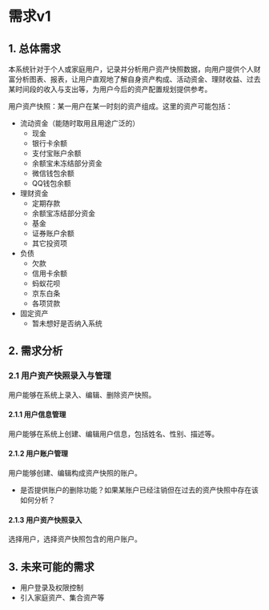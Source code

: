 # 需求v1

## 1. 总体需求

本系统针对于个人或家庭用户，记录并分析用户资产快照数据，向用户提供个人财富分析图表、报表，让用户直观地了解自身资产构成、活动资金、理财收益、过去某时间段的收入与支出等，为用户今后的资产配置规划提供参考。

用户资产快照：某一用户在某一时刻的资产组成。这里的资产可能包括：

- 流动资金（能随时取用且用途广泛的）
  - 现金
  - 银行卡余额
  - 支付宝账户余额
  - 余额宝未冻结部分资金
  - 微信钱包余额
  - QQ钱包余额
- 理财资金
  - 定期存款
  - 余额宝冻结部分资金
  - 基金
  - 证券账户余额
  - 其它投资项
- 负债
  - 欠款
  - 信用卡余额
  - 蚂蚁花呗
  - 京东白条
  - 各项贷款
- 固定资产
  - 暂未想好是否纳入系统

## 2. 需求分析

### 2.1 用户资产快照录入与管理

用户能够在系统上录入、编辑、删除资产快照。

#### 2.1.1 用户信息管理

用户能够在系统上创建、编辑用户信息，包括姓名、性别、描述等。

#### 2.1.2 用户账户管理

用户能够创建、编辑构成资产快照的账户。

- 是否提供账户的删除功能？如果某账户已经注销但在过去的资产快照中存在该如何分析？

#### 2.1.3 用户资产快照录入

选择用户，选择资产快照包含的用户账户。



## 3. 未来可能的需求

- 用户登录及权限控制
- 引入家庭资产、集合资产等
